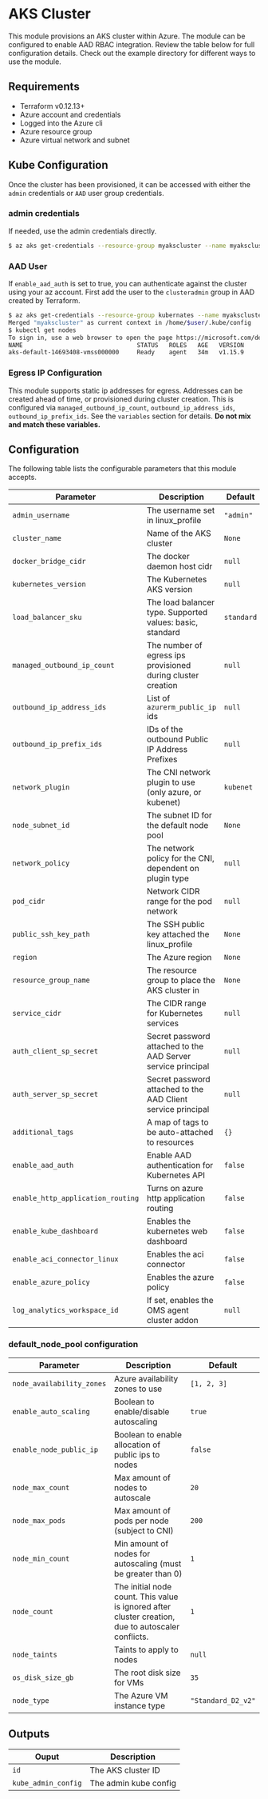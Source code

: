# AKS Cluster

This module provisions an AKS cluster within Azure. The module can be configured to enable AAD RBAC integration. Review the table below for full configuration details. Check out the example directory for different ways to use the module.

## Requirements

- Terraform v0.12.13+
- Azure account and credentials
- Logged into the Azure cli
- Azure resource group
- Azure virtual network and subnet

## Kube Configuration

Once the cluster has been provisioned, it can be accessed with either the `admin` credentials or `AAD` user group credentials.

### admin credentials

If needed, use the admin credentials directly.
```bash
$ az aks get-credentials --resource-group myakscluster --name myakscluster --admin
```

### AAD User

If `enable_aad_auth` is set to true, you can authenticate against the cluster using your az account. First add the user to the `clusteradmin` group in AAD created by Terraform.

```bash
$ az aks get-credentials --resource-group kubernates --name myakscluster
Merged "myakscluster" as current context in /home/$user/.kube/config
$ kubectl get nodes
To sign in, use a web browser to open the page https://microsoft.com/devicelogin and enter the code FLBV5XKT7 to authenticate.
NAME                                STATUS   ROLES   AGE   VERSION
aks-default-14693408-vmss000000     Ready    agent   34m   v1.15.9
```

### Egress IP Configuration

This module supports static ip addresses for egress. Addresses can be created ahead of time, or provisioned during cluster creation. This is configured via `managed_outbound_ip_count`, `outbound_ip_address_ids`, `outbound_ip_prefix_ids`. See the `variables` section for details. **Do not mix and match these variables.**


## Configuration

The following table lists the configurable parameters that this module accepts.

| Parameter                         | Description                                                  | Default    |
|-----------------------------------|--------------------------------------------------------------|------------|
| `admin_username`                  | The username set in linux_profile                            | `"admin"`  |
| `cluster_name`                    | Name of the AKS cluster                                      | `None`     |
| `docker_bridge_cidr`              | The docker daemon host cidr                                  | `null`     |
| `kubernetes_version`              | The Kubernetes AKS version                                   | `null`     |
| `load_balancer_sku`               | The load balancer type. Supported values: basic, standard    | `standard` |
| `managed_outbound_ip_count`       | The number of egress ips provisioned during cluster creation | `null`     |
| `outbound_ip_address_ids`         | List of `azurerm_public_ip` ids                              | `null`     |
| `outbound_ip_prefix_ids`          | IDs of the outbound Public IP Address Prefixes               | `null`     |
| `network_plugin`                  | The CNI network plugin to use (only azure, or kubenet)       | `kubenet`  |
| `node_subnet_id`                  | The subnet ID for the default node pool                      | `None`     |
| `network_policy`                  | The network policy for the CNI, dependent on plugin type     | `null`     |
| `pod_cidr`                        | Network CIDR range for the pod network                       | `null`     |
| `public_ssh_key_path`             | The SSH public key attached the linux_profile                | `None`     |
| `region`                          | The Azure region                                             | `None`     |
| `resource_group_name`             | The resource group to place the AKS cluster in               | `None`     |
| `service_cidr`                    | The CIDR range for Kubernetes services                       | `null`     |
| `auth_client_sp_secret`           | Secret password attached to the AAD Server service principal | `null`     |
| `auth_server_sp_secret`           | Secret password attached to the AAD Client service principal | `null`     |
| `additional_tags`                 | A map of tags to be auto-attached to resources               | `{}`       |
| `enable_aad_auth`                 | Enable AAD authentication for Kubernetes API                 | `false`    |
| `enable_http_application_routing` | Turns on azure http application routing                      | `false`    |
| `enable_kube_dashboard`           | Enables the kubernetes web dashboard                         | `false`    |
| `enable_aci_connector_linux`      | Enables the aci connector                                    | `false`    |
| `enable_azure_policy`             | Enables the azure policy                                     | `false`    |
| `log_analytics_workspace_id`      | If set, enables the OMS agent cluster addon                  | `null`     |

### default_node_pool configuration

| Parameter                 | Description                                                  | Default            |
|---------------------------|--------------------------------------------------------------|--------------------|
| `node_availability_zones` | Azure availability zones to use                              | `[1, 2, 3]`        |
| `enable_auto_scaling`     | Boolean to enable/disable autoscaling                        | `true`             |
| `enable_node_public_ip`   | Boolean to enable allocation of public ips to nodes          | `false`            |
| `node_max_count`          | Max amount of nodes to autoscale                             | `20`               |
| `node_max_pods`           | Max amount of pods per node (subject to CNI)                 | `200`              |
| `node_min_count`          | Min amount of nodes for autoscaling (must be greater than 0) | `1`                |
| `node_count`              | The initial node count. This value is ignored after cluster creation, due to autoscaler conflicts.       | `1`                |
| `node_taints`             | Taints to apply to nodes                                     | `null`             |
| `os_disk_size_gb`         | The root disk size for VMs                                   | `35`               |
| `node_type`               | The Azure VM instance type                                   | `"Standard_D2_v2"` |

## Outputs

| Ouput               |           Description |
|---------------------|-----------------------|
| `id`                | The AKS cluster ID    |
| `kube_admin_config` | The admin kube config |
